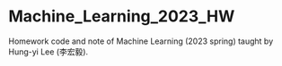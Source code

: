 # Machine_Learning_2023_HW
Homework code and note of Machine Learning (2023 spring) taught by Hung-yi Lee (李宏毅).

